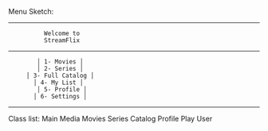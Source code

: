 Menu Sketch:

---------------------------------------
              Welcome to
              StreamFlix
---------------------------------------
            │ 1- Movies │
            │ 2- Series │
         │ 3- Full Catalog │
           │ 4- My List │
            │ 5- Profile │
           │ 6- Settings │
----------------------------------------

Class list:
Main
Media
Movies
Series
Catalog
Profile
Play
User
